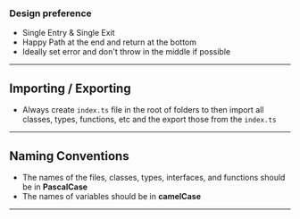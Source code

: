 ### Design preference 
- Single Entry & Single Exit
- Happy Path at the end and return at the bottom 
- Ideally set error and don't throw in the middle if possible 

--- 

## Importing / Exporting 
- Always create `index.ts` file in the root of folders to then import all classes, types, functions, etc and the export those from the `index.ts` 

---

## Naming Conventions 
- The names of the files, classes, types, interfaces, and functions should be in **PascalCase** 
- The names of variables should be in **camelCase** 

--- 


